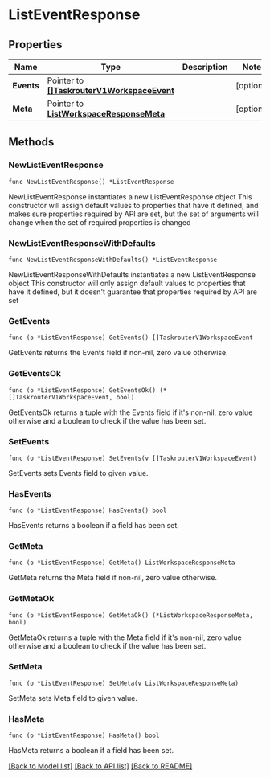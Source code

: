 # ListEventResponse

## Properties

Name | Type | Description | Notes
------------ | ------------- | ------------- | -------------
**Events** | Pointer to [**[]TaskrouterV1WorkspaceEvent**](TaskrouterV1WorkspaceEvent.md) |  | [optional] 
**Meta** | Pointer to [**ListWorkspaceResponseMeta**](ListWorkspaceResponse_meta.md) |  | [optional] 

## Methods

### NewListEventResponse

`func NewListEventResponse() *ListEventResponse`

NewListEventResponse instantiates a new ListEventResponse object
This constructor will assign default values to properties that have it defined,
and makes sure properties required by API are set, but the set of arguments
will change when the set of required properties is changed

### NewListEventResponseWithDefaults

`func NewListEventResponseWithDefaults() *ListEventResponse`

NewListEventResponseWithDefaults instantiates a new ListEventResponse object
This constructor will only assign default values to properties that have it defined,
but it doesn't guarantee that properties required by API are set

### GetEvents

`func (o *ListEventResponse) GetEvents() []TaskrouterV1WorkspaceEvent`

GetEvents returns the Events field if non-nil, zero value otherwise.

### GetEventsOk

`func (o *ListEventResponse) GetEventsOk() (*[]TaskrouterV1WorkspaceEvent, bool)`

GetEventsOk returns a tuple with the Events field if it's non-nil, zero value otherwise
and a boolean to check if the value has been set.

### SetEvents

`func (o *ListEventResponse) SetEvents(v []TaskrouterV1WorkspaceEvent)`

SetEvents sets Events field to given value.

### HasEvents

`func (o *ListEventResponse) HasEvents() bool`

HasEvents returns a boolean if a field has been set.

### GetMeta

`func (o *ListEventResponse) GetMeta() ListWorkspaceResponseMeta`

GetMeta returns the Meta field if non-nil, zero value otherwise.

### GetMetaOk

`func (o *ListEventResponse) GetMetaOk() (*ListWorkspaceResponseMeta, bool)`

GetMetaOk returns a tuple with the Meta field if it's non-nil, zero value otherwise
and a boolean to check if the value has been set.

### SetMeta

`func (o *ListEventResponse) SetMeta(v ListWorkspaceResponseMeta)`

SetMeta sets Meta field to given value.

### HasMeta

`func (o *ListEventResponse) HasMeta() bool`

HasMeta returns a boolean if a field has been set.


[[Back to Model list]](../README.md#documentation-for-models) [[Back to API list]](../README.md#documentation-for-api-endpoints) [[Back to README]](../README.md)


